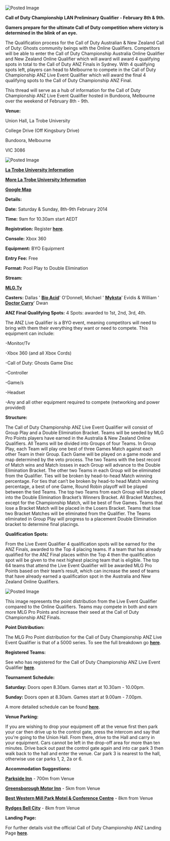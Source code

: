 ![Posted Image](http://forums.aclpro.com.au/uploads/default/117/d5e6496e5c147e66.jpg)





**Call of Duty Championship LAN Preliminary Qualifier - February 8th & 9th.**






**Gamers prepare for the ultimate Call of Duty competition where victory is determined in the blink of an eye.**




The Qualification process for the Call of Duty Australian & New Zealand Call of Duty: Ghosts community beings with the Online Qualifiers. Competitors will be able to enter the Call of Duty Championship Australia Online Qualifier and New Zealand Online Qualifier which will award will award 4 qualifying spots in total to the Call of Duty ANZ Finals in Sydney. With 4 qualifying spots left, players can head to Melbourne to compete in the Call of Duty Championship ANZ Live Event Qualifier which will award the final 4 qualifying spots to the Call of Duty Championship ANZ Final.





This thread will serve as a hub of information for the Call of Duty Championship ANZ Live Event Qualifier hosted in Bundoora, Melbourne over the weekend of  February 8th - 9th.






**Venue:**

Union Hall, La Trobe University 


College Drive (Off Kingsbury Drive) 


Bundoora, Melbourne 


VIC 3086 






![Posted Image](http://forums.aclpro.com.au/uploads/default/_optimized/059/532/4293b32094_653x500.png)





**[La Trobe University Information](http://www.latrobe.edu.au/melbourne/location)**


**[More La Trobe University Information](http://www.latrobe.edu.au/students/graduations/attending/bundoora)**


****[Google Map](http://maps.google.com/maps?f=q&hl=en&q=Union%20Dr,%20La%20Trobe%20University,%20Bundoora&sll=-37.721985,145.051289&sspn=0.010133,0.020084&ie=UTF8&ll=-37.722647,145.050838&spn=0.010133,0.020084&z=16&iwloc=addr&om=1)****





**Details:**


**Date:**
 Saturday & Sunday, 8th-9th February 2014



**Time:**
 9am for 10.30am start AEDT



**Registration:**
 Register 
**[here](http://form.jotformpro.com/form/33436639226963)**.



**Console:**
 Xbox 360



**Equipment:**
 BYO Equipment



**Entry Fee:**
 Free



**Format:**
Pool Play to Double Elimination



**Stream:**
 
**[MLG.Tv](http://www.mlg.tv)**


**Casters:**
 Dallas '
**[Bio Acid](http://www.twitter.com/BioAcid)**' O'Donnell, Michael '
**[Myksta](http://www.twitter.com/myksta94)**' Evidis & William '
**[Doctor Curry](https://twitter.com/Doctor_Curry)**' Dwan



**ANZ Final Qualifying Spots:**
 4 Spots: awarded to 1st, 2nd, 3rd, 4th.





The ANZ Live Qualifier is a BYO event, meaning competitors will need to bring with them their everything they want or need to compete. This equipment can include:


-Monitor/Tv


-Xbox 360 (and all Xbox Cords)


-Call of Duty: Ghosts Game Disc


-Controller


-Game/s


-Headset


-Any and all other equipment required to compete (networking and power provided)






**Structure:**

The Call of Duty Championship ANZ Live Event Qualifier will consist of Group Play and a Double Elimination Bracket. Teams will be seeded by MLG Pro Points players have earned in the Australia & New Zealand Online Qualifiers. All Teams will be divided into Groups of four Teams. In Group Play, each Team will play one best of three Games Match against each other Team in their Group. Each Game will be played on a game mode and map determined by the veto process. The two Teams with the best record of Match wins and Match losses in each Group will advance to the Double Elimination Bracket. The other two Teams in each Group will be eliminated from the Qualifier. Ties will be broken by head-to-head Match winning percentage. For ties that can’t be broken by head-to head Match winning percentage, a best of one Game, Round Robin playoff will be played between the tied Teams. The top two Teams from each Group will be placed into the Double Elimination Bracket’s Winners Bracket. All Bracket Matches, except for the Championship Match, will be best of five Games. Teams that lose a Bracket Match will be placed in the Losers Bracket. Teams that lose two Bracket Matches will be eliminated from the Qualifier. The Teams eliminated in Group Play will progress to a placement Double Elimination bracket to determine final placings.






**Qualification Spots:**


From the Live Event Qualifier 4 qualification spots will be earned for the ANZ Finals, awarded to the Top 4 placing teams. If a team that has already qualified for the ANZ Final places within the Top 4 then the qualification spot will be given to the next highest placing team that is eligible. The top 64 teams that attend the Live Event Qualifier will be awarded MLG Pro Points based on their team’s result, which can increase the seed of teams that have already earned a qualification spot in the Australia and New Zealand Online Qualifiers.   






![Posted Image](http://i.imgur.com/2r9udIn.png?1?3981)




This image represents the point distribution from the Live Event Qualifier compared to the Online Qualifiers. Teams may compete in both and earn more MLG Pro Points and increase their seed at the Call of Duty Championship ANZ Finals.






**Point Distribution:**


The MLG Pro Point distribution for the Call of Duty Championship ANZ Live Event Qualifier is that of a 5000 series. To see the full breakdown go 
**[here](http://cod2014.aclpro.com.au/tournament-structure/)**. 






**Registered Teams:**

See who has registered for the Call of Duty Championship ANZ Live Event Qualifier 
**[here](http://www.aclpro.com.au/cod-anz-qual-rego)**.






**Tournament Schedule:**



**Saturday:**
 Doors open 8.30am. Games start at 10.30am - 10.00pm.



**Sunday:**
 Doors open at 8.30am. Games start at 9.00am - 7.00pm.


A more detailed schedule can be found 
**[here](http://www.aclpro.com.au/cod-anz-quals-schedule)**.






**Venue Parking:**

If you are wishing to drop your equipment off at the venue first then park your car then drive up to the control gate, press the intercom and say that you're going to the Union Hall. From there, drive to the Hall and carry in your equipment. Cars cannot be left in the drop-off area for more than ten minutes. Drive back out past the control gate again and into car park 3 then walk back to the hall and enter the venue. Car park 3 is nearest to the hall, otherwise use car parks 1, 2, 2a or 6.






**Accommodation Suggestions:**



**[Parkside Inn](http://www.parksideinn.com.au/)** - 700m from Venue 



**[Greensborough Motor Inn](http://www.greensboroughmotorinn.com.au/)** - 5km from Venue 



**[Best Western Mill Park Motel & Conference Centre](http://www.bestwestern.com.au/melbourne/hotels/best-western-mill-park-motel/)** - 8km from Venue 



**[Rydges Bell City](http://www.rydges.com/accommodation/melbourne-vic/bell-city-melbourne/welcome/)** - 8km from Venue






**Landing Page:**

For further details visit the official Call of Duty Championship ANZ Landing Page 
**[here](http://cod2014.aclpro.com.au/)**.